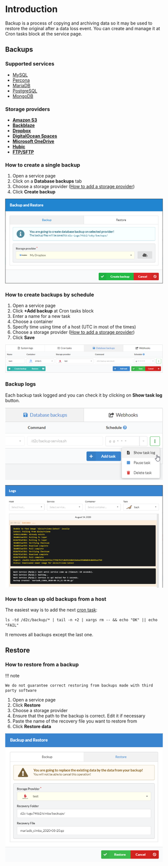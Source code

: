 # Introduction

Backup is a process of copying and archiving data so it may be used to restore the original after a data loss event. You can create and manage it at Cron tasks block at the service page.

## Backups

### Supported services

- [MySQL](/services/data-services/mysql-mariadb-percona/)
- [Percona](/services/data-services/mysql-mariadb-percona/)
- [MariaDB](/services/data-services/mysql-mariadb-percona/)
- [PostgreSQL](/services/data-services/postgresql/)
- [MongoDB](/services/data-services/mongodb/)

### Storage providers

- [**Amazon S3**](/getting-started/storage-providers/#amazon-s3)
- [**Backblaze**](/getting-started/storage-providers/#backblaze)
- [**Dropbox**](/getting-started/storage-providers/#dropbox-onedrive-hubic)
- [**DigitalOcean Spaces**](/getting-started/storage-providers/#digitalocean-spaces)
- [**Microsoft OneDrive**](/getting-started/storage-providers/#dropbox-onedrive-hubic)
- [**Hubic**](/getting-started/storage-providers/#dropbox-onedrive-hubic)
- [**FTP/SFTP**](/getting-started/storage-providers/#ftpsftp)

### How to create a single backup

1. Open a service page
2. Click on a **Database backups** tab
3. Choose a storage provider ([How to add a storage provider](/getting-started/storage-providers/))
4. Click **Create backup**

![Single backup](../img/new_interface/single_backup.png)

### How to create backups by schedule

1. Open a service page
2. Click **+Add backup** at Cron tasks block
3. Enter a name for a new task
4. Choose a container
5. Specify time using time of a host (UTC in most of the times)
6. Choose a storage provider ([How to add a storage provider](/getting-started/storage-providers/))
7. Click **Save**

![Schedule backup](../img/new_interface/schedule_backup.png)

### Backup logs

Each backup task logged and you can check it by clicking on **Show task log** button.

![Schedule backup](../img/new_interface/backup_log_button.png)

![Schedule backup](../img/new_interface/backup_log.png)

### How to clean up old backups from a host

The easiest way is to add the next [cron task](/platform/cron/):<br>

`ls -td /d2c/backup/* | tail -n +2 | xargs rm -- && echo "OK" || echo "FAIL"`

It removes all backups except the last one.

## Restore

### How to restore from a backup

!!! note

    We do not guarantee correct restoring from backups made with third party software

1. Open a service page
2. Click **Restore**
3. Choose a storage provider
4. Ensure that the path to the backup is correct. Edit it if necessary
5. Paste the name of the recovery file you want to restore from
6. Click **Restore data**

![Schedule backup](../img/new_interface/restore_from_backup.png)
